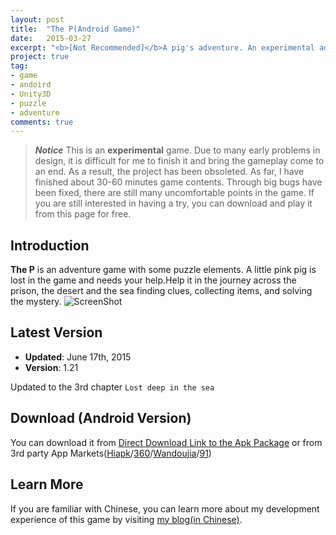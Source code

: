 ```yaml
---
layout: post
title:  "The P(Android Game)"
date:   2015-03-27
excerpt: "<b>[Not Recommended]</b>A pig's adventure. An experimental adventure game with puzzle elements."
project: true
tag:
- game
- andoird
- Unity3D
- puzzle
- adventure
comments: true
---
```

>***Notice***
>This is an **experimental** game. Due to many early problems in design, it is difficult for me to finish it and bring the gameplay come to an end. As a result, the project has been obsoleted.
>As far, I have finished about 30-60 minutes game contents. Through big bugs have been fixed, there are still many uncomfortable points in the game. If you are still interested in having a try, you can download and play it from this page for free. 
## Introduction
**The P** is an adventure game with some puzzle elements. A little pink pig is lost in the game and needs your help.Help it in the journey across the prison, the desert and the sea finding clues, collecting items, and solving the mystery.
![ScreenShot](http://cloudlunar.qiniudn.com/TheP/2.JPG-big.jpg)


## Latest Version
* **Updated**: June 17th, 2015
* **Version**: 1.21

Updated to the 3rd chapter  ```Lost deep in the sea```


## Download (Android Version)
You can download it from [Direct Download Link to the Apk Package](http://apk.hiapk.com/appdown/com.WithNoName_1.TheP) or from 3rd party App Markets([Hiapk](http://apk.hiapk.com/appinfo/com.WithNoName_1.TheP)/[360](http://zhushou.360.cn/detail/index/soft_id/3014166)/[Wandoujia](http://apps.wandoujia.com/apps/com.WithNoName_1.TheP?pos=w/tag/%E8%A7%A3%E8%B0%9C)/[91](http://apk.91.com/Soft/Android/com.WithNoName_1.TheP-6.html))

## Learn More
If you are familiar with Chinese, you can learn more about my development experience of this game by visiting [my blog(in Chinese)](http://blog.cloudlunar.com/view/thep). 